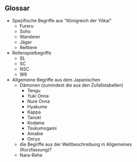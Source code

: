 ## Glossar

- Spezifische Begriffe aus "Königreich der Yōkai"
  - Fureru
  - Soho
  - Wanderer <!-- sind das nicht die Furero? Also dann einfach Verweis "Siehe "Furero""?-->
  - Jäger
  - Reittiere
- Rollenspielbegriffe
  - SL
  - SC
  - NSC
  - W6
- Allgemeine Begriffe aus dem Japanischen
  - Dämonen (zumindest die aus den Zufallstabellen)
     - Tengu
     - Yuki Onna
     - Nure Onna
     - Hyakume
     - Kappa
     - Tanuki
     - Kodama
     - Tsukumogami
     - Amabie
     - Onryo
  - die Begriffe aus der Weltbeschreibung in Allgemeines (Kurzfassung)?
  - Nara-Rehe <!-- die vielleicht dann doch eher zu den Erklärungen zu dem spezifischen Abenteuer? -->
